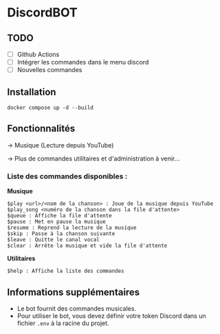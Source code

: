 # DiscordBOT

## TODO

- [ ] Github Actions
- [ ] Intégrer les commandes dans le menu discord
- [ ] Nouvelles commandes

## Installation

```
docker compose up -d --build
```

## Fonctionnalités

-> Musique (Lecture depuis YouTube)

-> Plus de commandes utilitaires et d'administration à venir...

### Liste des commandes disponibles :

**Musique**

```
$play <url>/<nom de la chanson> : Joue de la musique depuis YouTube
$play_song <numéro de la chanson dans la file d'attente>
$queue : Affiche la file d'attente
$pause : Met en pause la musique
$resume : Reprend la lecture de la musique
$skip : Passe à la chanson suivante
$leave : Quitte le canal vocal
$clear : Arrête la musique et vide la file d'attente
```

**Utilitaires**

```
$help : Affiche la liste des commandes
```

## Informations supplémentaires

- Le bot fournit des commandes musicales.
- Pour utiliser le bot, vous devez définir votre token Discord dans un fichier `.env` à la racine du projet.
